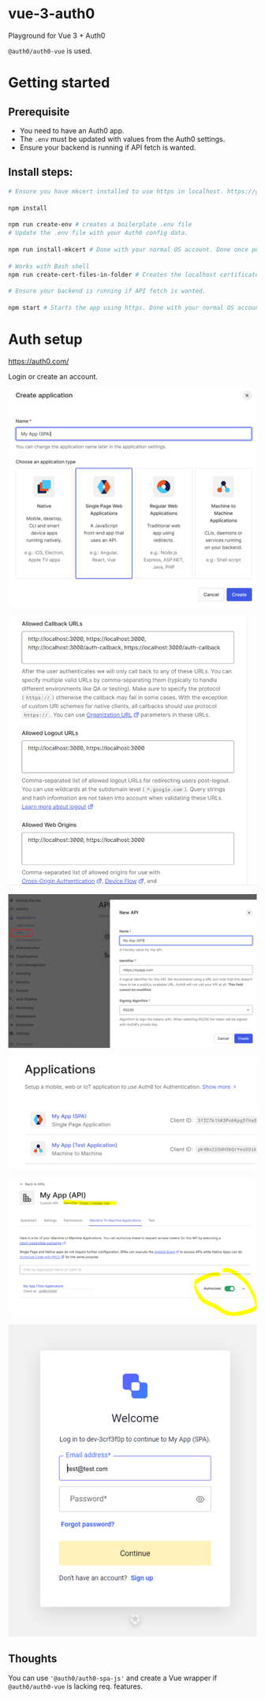 # vue-3-auth0
Playground for Vue 3 + Auth0

`@auth0/auth0-vue` is used.

# Getting started

## Prerequisite

- You need to have an Auth0 app.
- The `.env` must be updated with values from the Auth0 settings.
- Ensure your backend is running if API fetch is wanted.

## Install steps:

```bash
# Ensure you have mkcert installed to use https in localhost. https://github.com/FiloSottile/mkcert

npm install

npm run create-env # creates a boilerplate .env file
# Update the .env file with your Auth0 config data.

npm run install-mkcert # Done with your normal OS account. Done once per OS, skip if has been done for your OS.

# Works with Bash shell
npm run create-cert-files-in-folder # Creates the localhost certificates.

# Ensure your backend is running if API fetch is wanted.

npm start # Starts the app using https. Done with your normal OS account.
```


# Auth setup

https://auth0.com/

Login or create an account.

![Create a new SPA application](./wiki/images/create-app-spa.png)

![url-setup-spa](./wiki/images/url-setup-spa.png)

![new-api.png](./wiki/images/new-api.png)

![applications-updated](./wiki/images/applications-updated.png)

![my-app-authorized](./wiki/images/my-app-authorized.png)

![login](./wiki/images/login.png)

## Thoughts

You can use `'@auth0/auth0-spa-js'` and create a Vue wrapper if `@auth0/auth0-vue` is lacking req. features.